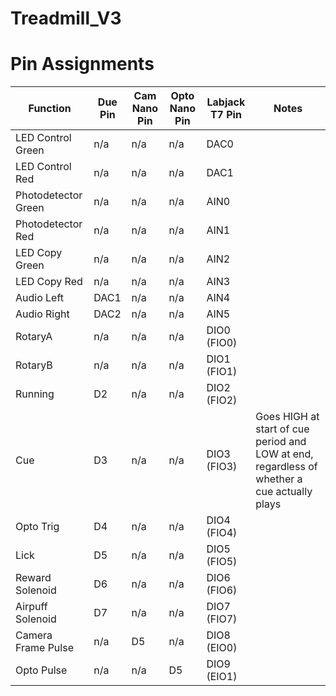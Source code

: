 # Treadmill_V3


# Pin Assignments
Function              | Due Pin  | Cam Nano Pin | Opto Nano Pin | Labjack T7 Pin | Notes                                | 
|---------------------|----------|--------------|---------------|----------------|--------------------------------------|
| LED Control Green   | n/a      | n/a          | n/a           | DAC0           ||
| LED Control Red     | n/a      | n/a          | n/a           | DAC1           || 
| Photodetector Green | n/a      | n/a          | n/a           | AIN0           ||
| Photodetector Red   | n/a      | n/a          | n/a           | AIN1           || 
| LED Copy Green      | n/a      | n/a          | n/a           | AIN2           ||
| LED Copy Red        | n/a      | n/a          | n/a           | AIN3           ||
| Audio Left          | DAC1     | n/a          | n/a           | AIN4           ||
| Audio Right         | DAC2     | n/a          | n/a           | AIN5           ||
| RotaryA             | n/a      | n/a          | n/a           | DIO0 (FIO0)    ||
| RotaryB             | n/a      | n/a          | n/a           | DIO1 (FIO1)    ||
| Running             | D2       | n/a          | n/a           | DIO2 (FIO2)    ||
| Cue                 | D3       | n/a          | n/a           | DIO3 (FIO3)    | Goes HIGH at start of cue period  and LOW at end, regardless of whether a cue actually plays |
| Opto Trig           | D4       | n/a          | n/a           | DIO4 (FIO4)
| Lick                | D5       | n/a          | n/a           | DIO5 (FIO5)
| Reward Solenoid     | D6       | n/a          | n/a           | DIO6 (FIO6)
| Airpuff Solenoid    | D7       | n/a          | n/a           | DIO7 (FIO7)   
| Camera Frame Pulse  | n/a      | D5           | n/a           | DIO8 (EIO0)
| Opto Pulse          | n/a      | n/a          | D5            | DIO9 (EIO1)
